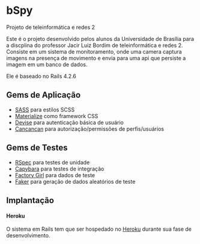 # bSpy
Projeto de teleinformática e redes 2

Este é o projeto desenvolvido pelos alunos da Universidade de Brasília para a discplina do professor Jacir Luiz Bordim de teleinformática e redes 2.
Consiste em um sistema de monitoramento, onde uma camera captura imagens na presença de movimento e envia para uma api que persiste a imagem em um banco de dados.

Ele é baseado no Rails 4.2.6

## Gems de Aplicação

* [SASS](https://github.com/rails/sass-rails) para estilos SCSS
* [Materialize](https://github.com/Dogfalo/materialize) como framework CSS
* [Devise](http://github.com/plataformatec/devise) para autenticação básica de usuário
* [Cancancan](https://github.com/CanCanCommunity/cancancan) para autorização/permissões de perfis/usuários

## Gems de Testes

* [RSpec](https://github.com/rspec/rspec) para testes de unidade
* [Capybara](https://github.com/jnicklas/capybara) para testes de integração
* [Factory Girl](https://github.com/thoughtbot/factory_girl) para dados de teste
* [Faker](https://github.com/stympy/faker) para geração de dados aleatórios de teste

## Implantação

#### Heroku

O sistema em Rails tem que ser hospedado no [Heroku](http://www.heroku.com) durante sua fase de desenvolvimento.
